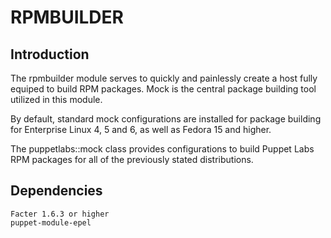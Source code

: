 # RPMBUILDER

## Introduction

The rpmbuilder module serves to quickly and painlessly create a host fully equiped to build
RPM packages. Mock is the central package building tool utilized in this module.

By default, standard mock configurations are installed for package building for Enterprise
Linux 4, 5 and 6, as well as Fedora 15 and higher.

The puppetlabs::mock class provides configurations to build Puppet Labs RPM
packages for all of the previously stated distributions.

## Dependencies

    Facter 1.6.3 or higher
    puppet-module-epel
